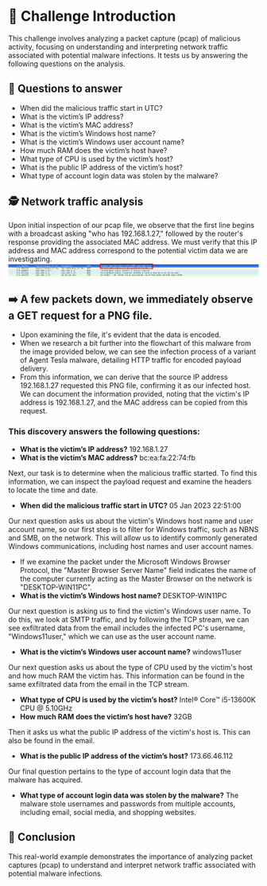 # 🚀 Challenge Introduction

This challenge involves analyzing a packet capture (pcap) of malicious activity, focusing on understanding and interpreting network traffic associated with potential malware infections. It tests us by answering the following questions on the analysis.

## 👋 Questions to answer

- When did the malicious traffic start in UTC?
- What is the victim’s IP address?
- What is the victim’s MAC address? 
- What is the victim’s Windows host name?
- What is the victim’s Windows user account name?
- How much RAM does the victim’s host have?
- What type of CPU is used by the victim’s host?
- What is the public IP address of the victim’s host?
- What type of account login data was stolen by the malware?

## 🕵️ Network traffic analysis

Upon initial inspection of our pcap file, we observe that the first line begins with a broadcast asking "who has 192.168.1.27," followed by the router's response providing the associated MAC address. We must verify that this IP address and MAC address correspond to the potential victim data we are investigating.
![img1.png](https://github.com/ETEKTrooper/wireshark_analysis/blob/main/img1.png?raw=true)
## ➡️ A few packets down, we immediately observe a GET request for a PNG file.
- Upon examining the file, it's evident that the data is encoded.
- When we research a bit further into the flowchart of this malware from the image provided below, we can see the infection process of a variant of Agent Tesla malware, detailing HTTP traffic for encoded payload delivery.
- From this information, we can derive that the source IP address 192.168.1.27 requested this PNG file, confirming it as our infected host. We can document the information provided, noting that the victim's IP address is 192.168.1.27, and the MAC address can be copied from this request.

### This discovery answers the following questions: 

- **What is the victim’s IP address?** 192.168.1.27
- **What is the victim’s MAC address?** bc:ea:fa:22:74:fb

Next, our task is to determine when the malicious traffic started. To find this information, we can inspect the payload request and examine the headers to locate the time and date.

- **When did the malicious traffic start in UTC?** 05 Jan 2023 22:51:00

Our next question asks us about the victim's Windows host name and user account name, so our first step is to filter for Windows traffic, such as NBNS and SMB, on the network. This will allow us to identify commonly generated Windows communications, including host names and user account names.

- If we examine the packet under the Microsoft Windows Browser Protocol, the "Master Browser Server Name" field indicates the name of the computer currently acting as the Master Browser on the network is "DESKTOP-WIN11PC".
- **What is the victim’s Windows host name?** DESKTOP-WIN11PC

Our next question is asking us to find the victim's Windows user name. To do this, we look at SMTP traffic, and by following the TCP stream, we can see exfiltrated data from the email includes the infected PC's username, "Windows11user," which we can use as the user account name.

- **What is the victim’s Windows user account name?** windows11user

Our next question asks us about the type of CPU used by the victim's host and how much RAM the victim has. This information can be found in the same exfiltrated data from the email in the TCP stream.

- **What type of CPU is used by the victim’s host?** Intel® Core™ i5-13600K CPU @ 5.10GHz
- **How much RAM does the victim’s host have?** 32GB

Then it asks us what the public IP address of the victim's host is. This can also be found in the email.

- **What is the public IP address of the victim’s host?** 173.66.46.112

Our final question pertains to the type of account login data that the malware has acquired.

- **What type of account login data was stolen by the malware?** The malware stole usernames and passwords from multiple accounts, including email, social media, and shopping websites.

## 🏁 Conclusion

This real-world example demonstrates the importance of analyzing packet captures (pcap) to understand and interpret network traffic associated with potential malware infections.


